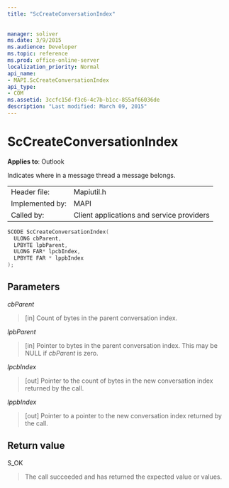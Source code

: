 ```yaml
---
title: "ScCreateConversationIndex"
 
 
manager: soliver
ms.date: 3/9/2015
ms.audience: Developer
ms.topic: reference
ms.prod: office-online-server
localization_priority: Normal
api_name:
- MAPI.ScCreateConversationIndex
api_type:
- COM
ms.assetid: 3ccfc15d-f3c6-4c7b-b1cc-855af66036de
description: "Last modified: March 09, 2015"
---
```


# ScCreateConversationIndex

  
  
**Applies to**: Outlook 
  
Indicates where in a message thread a message belongs. 
  
|||
|:-----|:-----|
|Header file:  <br/> |Mapiutil.h  <br/> |
|Implemented by:  <br/> |MAPI  <br/> |
|Called by:  <br/> |Client applications and service providers  <br/> |
   
```cpp
SCODE ScCreateConversationIndex(
  ULONG cbParent,
  LPBYTE lpbParent,
  ULONG FAR* lpcbIndex,
  LPBYTE FAR * lppbIndex
);
```

## Parameters

 _cbParent_
  
> [in] Count of bytes in the parent conversation index.
    
 _lpbParent_
  
> [in] Pointer to bytes in the parent conversation index. This may be NULL if  _cbParent_ is zero. 
    
 _lpcbIndex_
  
> [out] Pointer to the count of bytes in the new conversation index returned by the call. 
    
 _lppbIndex_
  
> [out] Pointer to a pointer to the new conversation index returned by the call.
    
## Return value

S_OK 
  
> The call succeeded and has returned the expected value or values.
    

